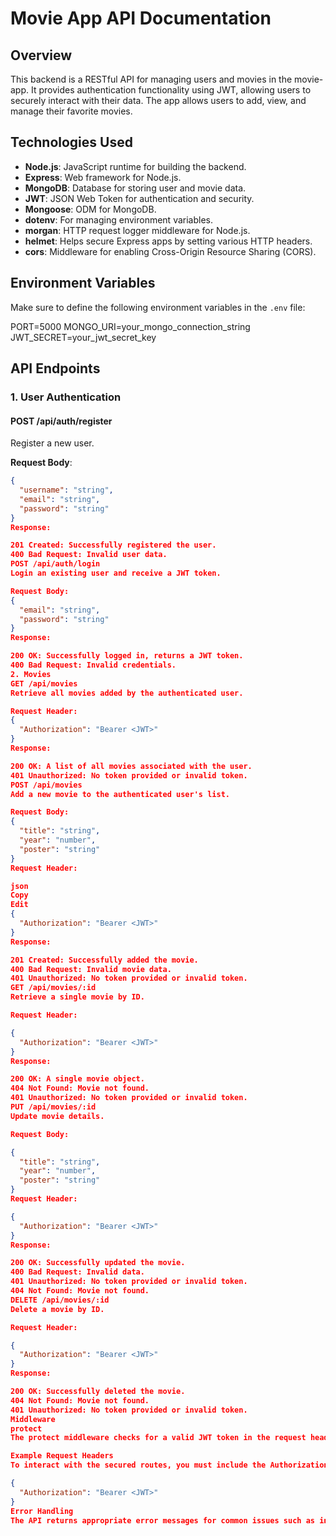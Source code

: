 # Movie App API Documentation

## Overview

This backend is a RESTful API for managing users and movies in the movie-app. It provides authentication functionality using JWT, allowing users to securely interact with their data. The app allows users to add, view, and manage their favorite movies.

## Technologies Used

- **Node.js**: JavaScript runtime for building the backend.
- **Express**: Web framework for Node.js.
- **MongoDB**: Database for storing user and movie data.
- **JWT**: JSON Web Token for authentication and security.
- **Mongoose**: ODM for MongoDB.
- **dotenv**: For managing environment variables.
- **morgan**: HTTP request logger middleware for Node.js.
- **helmet**: Helps secure Express apps by setting various HTTP headers.
- **cors**: Middleware for enabling Cross-Origin Resource Sharing (CORS).

## Environment Variables

Make sure to define the following environment variables in the `.env` file:

PORT=5000 MONGO_URI=your_mongo_connection_string JWT_SECRET=your_jwt_secret_key

## API Endpoints

### 1. **User Authentication**

#### **POST /api/auth/register**

Register a new user.

**Request Body**:

```json
{
  "username": "string",
  "email": "string",
  "password": "string"
}
Response:

201 Created: Successfully registered the user.
400 Bad Request: Invalid user data.
POST /api/auth/login
Login an existing user and receive a JWT token.

Request Body:
{
  "email": "string",
  "password": "string"
}
Response:

200 OK: Successfully logged in, returns a JWT token.
400 Bad Request: Invalid credentials.
2. Movies
GET /api/movies
Retrieve all movies added by the authenticated user.

Request Header:
{
  "Authorization": "Bearer <JWT>"
}
Response:

200 OK: A list of all movies associated with the user.
401 Unauthorized: No token provided or invalid token.
POST /api/movies
Add a new movie to the authenticated user's list.

Request Body:
{
  "title": "string",
  "year": "number",
  "poster": "string"
}
Request Header:

json
Copy
Edit
{
  "Authorization": "Bearer <JWT>"
}
Response:

201 Created: Successfully added the movie.
400 Bad Request: Invalid movie data.
401 Unauthorized: No token provided or invalid token.
GET /api/movies/:id
Retrieve a single movie by ID.

Request Header:

{
  "Authorization": "Bearer <JWT>"
}
Response:

200 OK: A single movie object.
404 Not Found: Movie not found.
401 Unauthorized: No token provided or invalid token.
PUT /api/movies/:id
Update movie details.

Request Body:

{
  "title": "string",
  "year": "number",
  "poster": "string"
}
Request Header:

{
  "Authorization": "Bearer <JWT>"
}
Response:

200 OK: Successfully updated the movie.
400 Bad Request: Invalid data.
401 Unauthorized: No token provided or invalid token.
404 Not Found: Movie not found.
DELETE /api/movies/:id
Delete a movie by ID.

Request Header:

{
  "Authorization": "Bearer <JWT>"
}
Response:

200 OK: Successfully deleted the movie.
404 Not Found: Movie not found.
401 Unauthorized: No token provided or invalid token.
Middleware
protect
The protect middleware checks for a valid JWT token in the request headers and ensures that the user is authenticated. If the token is valid, the request is allowed to proceed. If not, the middleware returns a 401 Unauthorized error.

Example Request Headers
To interact with the secured routes, you must include the Authorization header with a valid JWT token:

{
  "Authorization": "Bearer <JWT>"
}
Error Handling
The API returns appropriate error messages for common issues such as invalid data, missing JWT tokens, or unauthorized access. Errors are returned with standard HTTP status codes.
```
